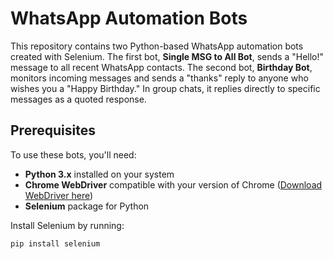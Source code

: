 # WhatsApp Automation Bots

This repository contains two Python-based WhatsApp automation bots created with Selenium. The first bot, **Single MSG to All Bot**, sends a "Hello!" message to all recent WhatsApp contacts. The second bot, **Birthday Bot**, monitors incoming messages and sends a "thanks" reply to anyone who wishes you a "Happy Birthday." In group chats, it replies directly to specific messages as a quoted response.

## Prerequisites

To use these bots, you'll need:
- **Python 3.x** installed on your system
- **Chrome WebDriver** compatible with your version of Chrome ([Download WebDriver here](https://chromedriver.chromium.org/downloads))
- **Selenium** package for Python

Install Selenium by running:
```bash 
pip install selenium
